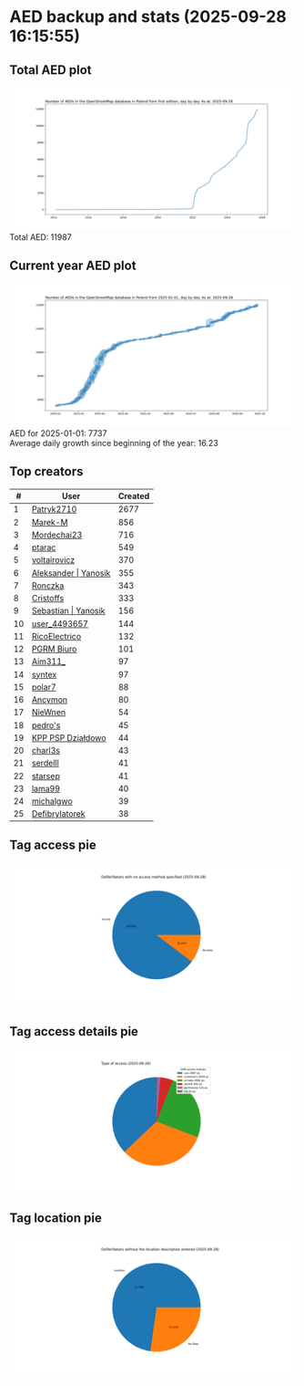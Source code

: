 # AED backup and stats (2025-09-28 16:15:55)


## Total AED plot
![](report_data/total_aed.svg)
Total AED: 11987

## Current year AED plot
![](report_data/current_year_aed.svg)\
AED for 2025-01-01: 7737\
Average daily growth since beginning of the year: 16.23

## Top creators
| # | User | Created |
| ------------- | ------------- | ------------- |
| 1 | [Patryk2710](<https://www.openstreetmap.org/user/Patryk2710>) | 2677 |
| 2 | [Marek-M](<https://www.openstreetmap.org/user/Marek-M>) | 856 |
| 3 | [Mordechai23](<https://www.openstreetmap.org/user/Mordechai23>) | 716 |
| 4 | [ptarac](<https://www.openstreetmap.org/user/ptarac>) | 549 |
| 5 | [voltairovicz](<https://www.openstreetmap.org/user/voltairovicz>) | 370 |
| 6 | [Aleksander &#124; Yanosik](<https://www.openstreetmap.org/user/Aleksander &#124; Yanosik>) | 355 |
| 7 | [Ronczka](<https://www.openstreetmap.org/user/Ronczka>) | 343 |
| 8 | [Cristoffs](<https://www.openstreetmap.org/user/Cristoffs>) | 333 |
| 9 | [Sebastian &#124; Yanosik](<https://www.openstreetmap.org/user/Sebastian &#124; Yanosik>) | 156 |
| 10 | [user_4493657](<https://www.openstreetmap.org/user/user_4493657>) | 144 |
| 11 | [RicoElectrico](<https://www.openstreetmap.org/user/RicoElectrico>) | 132 |
| 12 | [PGRM Biuro](<https://www.openstreetmap.org/user/PGRM Biuro>) | 101 |
| 13 | [Aim311_](<https://www.openstreetmap.org/user/Aim311_>) | 97 |
| 14 | [syntex](<https://www.openstreetmap.org/user/syntex>) | 97 |
| 15 | [polar7](<https://www.openstreetmap.org/user/polar7>) | 88 |
| 16 | [Ancymon](<https://www.openstreetmap.org/user/Ancymon>) | 80 |
| 17 | [NieWnen](<https://www.openstreetmap.org/user/NieWnen>) | 54 |
| 18 | [pedro's](<https://www.openstreetmap.org/user/pedro's>) | 45 |
| 19 | [KPP PSP Działdowo](<https://www.openstreetmap.org/user/KPP PSP Działdowo>) | 44 |
| 20 | [charl3s](<https://www.openstreetmap.org/user/charl3s>) | 43 |
| 21 | [serdelll](<https://www.openstreetmap.org/user/serdelll>) | 41 |
| 22 | [starsep](<https://www.openstreetmap.org/user/starsep>) | 41 |
| 23 | [lama99](<https://www.openstreetmap.org/user/lama99>) | 40 |
| 24 | [michalgwo](<https://www.openstreetmap.org/user/michalgwo>) | 39 |
| 25 | [Defibrylatorek](<https://www.openstreetmap.org/user/Defibrylatorek>) | 38 |

## Tag access pie
![](report_data/tag_access.svg)

## Tag access details pie
![](report_data/tag_access_details.svg)

## Tag location pie
![](report_data/tag_location.svg)

